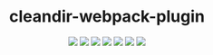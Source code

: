 <h1 align="center">cleandir-webpack-plugin</h1>
<p align="center">
    <a href="https://www.npmjs.com/package/cleandir-webpack-plugin"><img src="https://img.shields.io/badge/npm-cleandir--webpack--plugin-brightgreen.svg" /></a>
    <a href="https://www.npmjs.com/package/cleandir-webpack-plugin"><img src="https://img.shields.io/npm/v/cleandir-webpack-plugin.svg" /></a>
    <a href="https://www.npmjs.com/package/cleandir-webpack-plugin"><img src="https://img.shields.io/npm/dt/cleandir-webpack-plugin.svg" /></a>
    <a href="https://www.npmjs.com/package/cleandir-webpack-plugin"><img src="https://img.shields.io/travis/xobotyi/cleandir-webpack-plugin.svg" /></a>
    <a href="https://www.codacy.com/app/xobotyi/cleandir-webpack-plugin"><img src="https://api.codacy.com/project/badge/Grade/d014e06fb8a94b2480d3e6827c1d6d3e"/></a>
    <a href="https://www.codacy.com/app/xobotyi/cleandir-webpack-plugin"><img src="https://api.codacy.com/project/badge/Coverage/d014e06fb8a94b2480d3e6827c1d6d3e"/></a>
    <a href="https://www.npmjs.com/package/cleandir-webpack-plugin"><img src="https://img.shields.io/npm/l/cleandir-webpack-plugin.svg" /></a>
</p>
